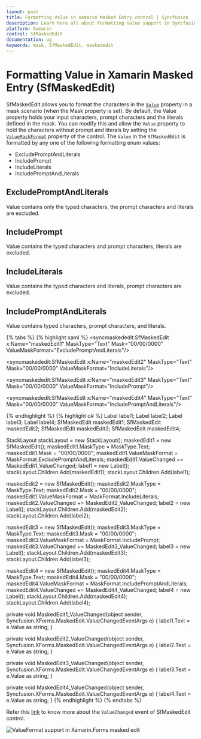 ```yaml
---
layout: post
title: Formatting Value in Xamarin Masked Entry control | Syncfusion
description: Learn here all about Formatting Value support in Syncfusion Xamarin Masked Entry (SfMaskedEdit) control and more.
platform: Xamarin
control: SfMaskedEdit
documentation: ug 
keywords: mask, SfMaskedEdit, maskededit
---
```

# Formatting Value in Xamarin Masked Entry (SfMaskedEdit)

SfMaskedEdit allows you to format the characters in the [`Value`](https://help.syncfusion.com/cr/xamarin/Syncfusion.XForms.MaskedEdit.SfMaskedEdit.html#Syncfusion_XForms_MaskedEdit_SfMaskedEdit_Value) property in a mask scenario (when the Mask property is set). By default, the Value property holds your input characters, prompt characters and the literals defined in the mask. You can modify this and allow the `Value` property to hold the characters without prompt and literals by setting the [`ValueMaskFormat`](https://help.syncfusion.com/cr/xamarin/Syncfusion.XForms.MaskedEdit.SfMaskedEdit.html#Syncfusion_XForms_MaskedEdit_SfMaskedEdit_ValueMaskFormat) property of the control. The `Value` in the `SfMaskedEdit` is formatted by any one of the following formatting enum values:

* ExcludePromptAndLiterals
* IncludePrompt
* IncludeLiterals
* IncludePromptAndLiterals

## ExcludePromptAndLiterals

Value contains only the typed characters, the prompt characters and literals are excluded.

## IncludePrompt

Value contains the typed characters and prompt characters, literals are excluded.

## IncludeLiterals

Value contains the typed characters and literals, prompt characters are excluded.

## IncludePromptAndLiterals

Value contains typed characters, prompt characters, and literals.

{% tabs %}
{% highlight xaml %}
<syncmaskededit:SfMaskedEdit x:Name="maskedEdit1" MaskType="Text" Mask="00/00/0000" ValueMaskFormat="ExcludePromptAndLiterals"/>

<Label BindingContext="{x:Reference maskedEdit1}" Text="{Binding Value}" />

<syncmaskededit:SfMaskedEdit x:Name="maskedEdit2" MaskType="Text" Mask="00/00/0000" ValueMaskFormat="IncludeLiterals"/>

<Label BindingContext="{x:Reference maskedEdit2}" Text="{Binding Value}" />

<syncmaskededit:SfMaskedEdit x:Name="maskedEdit3" MaskType="Text" Mask="00/00/0000" ValueMaskFormat="IncludePrompt"/>

<Label BindingContext="{x:Reference maskedEdit3}" Text="{Binding Value}" />

<syncmaskededit:SfMaskedEdit x:Name="maskedEdit4" MaskType="Text" Mask="00/00/0000" ValueMaskFormat="IncludePromptAndLiterals"/>

<Label BindingContext="{x:Reference maskedEdit4}" Text="{Binding Value}" />
{% endhighlight %}
{% highlight c# %}
Label label1;
Label label2;
Label label3;
Label label4;
SfMaskedEdit maskedEdit1;
SfMaskedEdit maskedEdit2;
SfMaskedEdit maskedEdit3;
SfMaskedEdit maskedEdit4;

StackLayout stackLayout = new StackLayout();
maskedEdit1 = new SfMaskedEdit();
maskedEdit1.MaskType = MaskType.Text;
maskedEdit1.Mask = "00/00/0000";
maskedEdit1.ValueMaskFormat = MaskFormat.ExcludePromptAndLiterals;
maskedEdit1.ValueChanged += MaskedEdit1_ValueChanged;
label1 = new Label();
stackLayout.Children.Add(maskedEdit1);
stackLayout.Children.Add(label1);

maskedEdit2 = new SfMaskedEdit();
maskedEdit2.MaskType = MaskType.Text;
maskedEdit2.Mask = "00/00/0000";
maskedEdit1.ValueMaskFormat = MaskFormat.IncludeLiterals;
maskedEdit2.ValueChanged += MaskedEdit2_ValueChanged;
label2 = new Label();
stackLayout.Children.Add(maskedEdit2);
stackLayout.Children.Add(label2);

maskedEdit3 = new SfMaskedEdit();
maskedEdit3.MaskType = MaskType.Text;
maskedEdit3.Mask = "00/00/0000";
maskedEdit3.ValueMaskFormat = MaskFormat.IncludePrompt;
maskedEdit3.ValueChanged += MaskedEdit3_ValueChanged;
label3 = new Label();
stackLayout.Children.Add(maskedEdit3);
stackLayout.Children.Add(label3);

maskedEdit4 = new SfMaskedEdit();
maskedEdit4.MaskType = MaskType.Text;
maskedEdit4.Mask = "00/00/0000";
maskedEdit4.ValueMaskFormat = MaskFormat.IncludePromptAndLiterals;
maskedEdit4.ValueChanged += MaskedEdit4_ValueChanged;
label4 = new Label();
stackLayout.Children.Add(maskedEdit4);
stackLayout.Children.Add(label4);


private void MaskedEdit1_ValueChanged(object sender, Syncfusion.XForms.MaskedEdit.ValueChangedEventArgs e)
{
    label1.Text = e.Value as string;
}

private void MaskedEdit2_ValueChanged(object sender, Syncfusion.XForms.MaskedEdit.ValueChangedEventArgs e)
{
    label2.Text = e.Value as string;
}

private void MaskedEdit3_ValueChanged(object sender, Syncfusion.XForms.MaskedEdit.ValueChangedEventArgs e)
{
    label3.Text = e.Value as string;
}

private void MaskedEdit4_ValueChanged(object sender, Syncfusion.XForms.MaskedEdit.ValueChangedEventArgs e)
{
    label4.Text = e.Value as string;
}
{% endhighlight %}
{% endtabs %}

Refer this [link](events.html#valuechanged-event) to know more about the `ValueChanged` event of SfMaskedEdit control.

![ValueFormat support in Xamarin.Forms masked edit](SfMaskedEditImages/FormattingValue.png)
